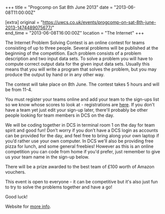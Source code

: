 +++
title = "Progcomp on Sat 8th June 2013"
date = "2013-06-08T11:00:00Z"

[extra]
original = "https://uwcs.co.uk/events/progcomp-on-sat-8th-june-2013-1474489075677/"    
end_time = "2013-06-08T16:00:00Z"
location = "The Internet"
+++

The Internet Problem Solving Contest is an online contest for teams consisting of up to three people. Several problems will be published at the beginning of the competition. Each problem consists of a problem description and two input data sets. To solve a problem you will have to compute correct output data for the given input data sets. Usually this means that you will write a program that solves the problem, but you may produce the output by hand or in any other way.

The contest will take place on 8th June. The contest takes 5 hours and will be from 11-4.

You must register your teams online and add your team to the sign-ups list so we know whose scores to look at - registrations are [here](http://ipsc.ksp.sk/contests/ipsc2013/register). If you don't have a team yet just edit your sign-up later, there'll probably be other people looking for team members in DCS on the day.

We will be coding together in DCS in terminal room 1 on the day for team spirit and good fun\! Don’t worry if you don’t have a DCS login as accounts can be provided for the day, and feel free to bring along your own laptop if you’d rather use your own computer. In DCS we'll also be providing free pizza for lunch, and some general freebies\! However as this is an online competition you can code from home if you'd prefer, just remember to give us your team name in the sign-up below.

There will be a prize awarded to the best team of £100 worth of Amazon vouchers.

This event is open to everyone - it can be competitive but it's also just fun to try to solve the problems together and have a go\!

Good luck\!

Website for [more info](http://ipsc.ksp.sk/).

